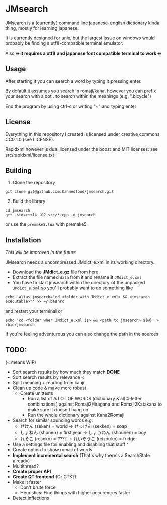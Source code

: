 # JMsearch

JMsearch is a (currently) command line japanese-english dictionary kinda thing, mostly for learning japanese.

It is currently designed for unix, but the largest issue on windows would probably be finding a utf8-compatible terminal emulator.

Also **⇛ it requires a utf8 and japanese font compatible terminal to work ⇚**

## Usage

After starting it you can search a word by typing it pressing enter.

By default it assumes you search in romaji/kana, however you can prefix your search with a dot . to search within the meanings (e.g. ".bicycle")

End the program by using ctrl-c or writing "~" and typing enter

## License
Everything in this repository I created is licensed under creative commons CC0 1.0 (see LICENSE).

Rapidxml however is dual licensed under the boost and MIT licenses: see src/rapidxml/license.txt

## Building

1. Clone the repository
```
git clone git@github.com:Cannedfood/jmsearch.git
```

2. Build the library
```
cd jmsearch
g++ -std=c++14 -O2 src/*.cpp -o jmsearch
```
or use the `premake5.lua` with premake5.

## Installation
*This will be improved in the future*

JMsearch needs a uncompressed JMdict_e.xml in its working directory.
- Download the **JMdict_e.gz** file from [here](http://www.edrdg.org/jmdict/edict_doc.html)
- Extract the file named `data` from it and rename it `JMdict_e.xml`
- You have to start jmsearch within the directory of the unpacked `JMdict_e.xml` so you'll probably want to do something like
```
echo 'alias jmsearch="cd <folder with JMdict_e.xml> && <jmsearch executable>"' >> ~/.bashrc
```
and restart your terminal or
```
echo 'cd <folder wher JMdict_e.xml is> && <path to jmsearch> ${@}' > /bin/jmsearch
```
If you're feeling adventurous you can also change the path in the sources

## TODO:
(< means WIP)
- Sort search results by how much they match **DONE**
- Sort search results by relevance <
- Split meaning + reading from kanji
- Clean up code & make more robust
	- Create unittests
		- Run a list of A LOT OF WORDS (dictionary & all 4-letter combinations) against Romaji2Hiragana and Romaji2Katakana to make sure it doesn't hang up
		- Run the whole dictionary against Kana2Romaji
- Search for similar sounding words e.g.
	- せけん (seken) = world -> せっけん (sekken) = soap
	- しょねん (shonen) = first year -> しょうねん (shounen) = boy
	- れそこ (resoko) = ???? -> れいぞうこ (reizouko) = fridge
- Use a settings file for enabling and disabling that stuff ^
- Create option to show romaji of words
- **Implement incremental search** (That's why there's a SearchState already)
- Multithread?
- **Create proper API**
- **Create QT frontend** (Or GTK?)
- Make it faster
	- Don't brute force
	- Heuristics: Find things with higher occurences faster
- Detect inflections
